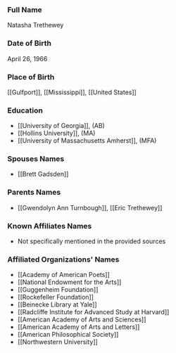 ### Full Name

Natasha Trethewey

### Date of Birth

April 26, 1966

### Place of Birth

[[Gulfport]], [[Mississippi]], [[United States]]

### Education

- [[University of Georgia]], (AB)
- [[Hollins University]], (MA)
- [[University of Massachusetts Amherst]], (MFA)

### Spouses Names

- [[Brett Gadsden]]

### Parents Names

- [[Gwendolyn Ann Turnbough]], [[Eric Trethewey]]

### Known Affiliates Names

- Not specifically mentioned in the provided sources

### Affiliated Organizations' Names

- [[Academy of American Poets]]
- [[National Endowment for the Arts]]
- [[Guggenheim Foundation]]
- [[Rockefeller Foundation]]
- [[Beinecke Library at Yale]]
- [[Radcliffe Institute for Advanced Study at Harvard]]
- [[American Academy of Arts and Sciences]]
- [[American Academy of Arts and Letters]]
- [[American Philosophical Society]]
- [[Northwestern University]]